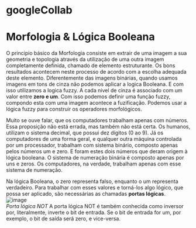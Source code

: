 # googleCollab
# Morfologia & Lógica Booleana

  O principio básico da Morfologia consiste em extrair de uma imagem a sua geometria e topologia através da utilização de uma outra imagem completamente definida, chamado de elemento estruturante. Os bons resultados acontecem neste processo de acordo com a escolha adequada deste elemento. Diferentemente das imagens binárias, quando usamos imagens em tons de cinza não podemos aplicar a logica Booleana. E com isso utilizamos a logica fuzzy. A cada nivel de cinza é associado com um valor entre **zero e um**. Com isso podemos definir uma função fuzzy, compondo esta com uma imagem acontece a fuzificação. Podemos usar a lógica fuzzy para construir os operadores morfológicos.

  Muito se ouve falar, que os computadores trabalham apenas com números. Essa proposição não está errada, mas também não está certa. Os humanos, utilizam o sistema decimal, que possui dez dígitos (0 ao 9). Já os computadores de uma forma geral, e qualquer outra máquina controlada por um processador, trabalham com sistema binário, composto apenas pelos números um e zero. E foram estes dois números que deram origem à lógica booleana. O sistema de numeração binária é composto apenas por uns e zeros. Os computadores, na verdade, trabalham apenas com esse sistema de numeração.
  
  Na lógica Booleana, o zero representa falso, enquanto o um representa verdadeiro. Para trabalhar com esses valores e torná-los algo lógico, que possa ser aplicado, são necessárias as chamadas **portas lógicas**.
  <br>
  ![image](https://user-images.githubusercontent.com/95155200/202917827-040e9a77-ad00-4523-b03a-20931425abfe.png)
  <br>
*Porta lógica NOT*
A porta lógica NOT é também conhecida como inversor por, literalmente, inverte o bit de entrada. Se o bit de entrada for um, por exemplo, o bit de saída será zero, e vice-versa.

